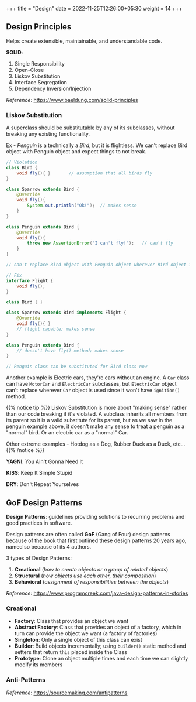 +++
title = "Design"
date =  2022-11-25T12:26:00+05:30
weight = 14
+++

## Design Principles
Helps create extensible, maintainable, and understandable code.

**SOLID**:
1. Single Responsibility
2. Open-Close
3. Liskov Substitution
4. Interface Segregation
5. Dependency Inversion/Injection

_Reference_: https://www.baeldung.com/solid-principles

### Liskov Substitution

A superclass should be substitutable by any of its subclasses, without breaking any existing functionality.

Ex - _Penguin_ is a technically a _Bird_, but it is flightless. We can't replace Bird object with Penguin object and expect things to not break.

```java
// Violation
class Bird {
	void fly(){ }		// assumption that all birds fly
}

class Sparrow extends Bird {
	@Override
	void fly(){
		System.out.println("Ok!");	// makes sense
	} 
}

class Penguin extends Bird {
	@Override
	void fly(){
		throw new AssertionError("I can't fly!");	// can't fly
	}
}

// can't replace Bird object with Penguin object wherever Bird object is being used, since Penguin object's fly() method will break

// Fix
interface Flight {
	void fly();
}

class Bird { }

class Sparrow extends Bird implements Flight {
	@Override
	void fly(){ } 
	// flight capable; makes sense
}

class Penguin extends Bird {
	// doesn't have fly() method; makes sense
}

// Penguin class can be substituted for Bird class now
```

Another example is Electric cars, they're cars without an engine. A `Car` class can have `MotorCar` and `ElectricCar` subclasses, but `ElectricCar` object can't replace wherever `Car` object is used since it won't have `ignition()` method.

{{% notice tip %}}
Liskov Substitution is more about "making sense" rather than our code breaking if it's violated. A subclass inherits all members from its parent so it is a valid substitute for its parent, but as we saw in the penguin example above, it doesn't make any sense to treat a penguin as a "normal" bird. Or an electric car as a "normal" Car.

Other extreme examples - Hotdog as a Dog, Rubber Duck as a Duck, etc...
{{% /notice %}}

**YAGNI**: You Ain't Gonna Need It

**KISS**: Keep It Simple Stupid

**DRY**: Don't Repeat Yourselves


## GoF Design Patterns
**Design Patterns**: guidelines providing solutions to recurring problems and good practices in software.

Design patterns are often called **GoF** (Gang of Four) design patterns because of [the book](https://g.co/kgs/RzdfZ2) that first outlined these design patterns 20 years ago, named so because of its 4 authors. 

3 types of Design Patterns:
1. **Creational** (_how to create objects or a group of related objects_)
2. **Structural** (_how objects use each other, their composition_)
3. **Behavioral** (_assignment of responsibilities between the objects_)

_Reference_: https://www.programcreek.com/java-design-patterns-in-stories

### Creational
- **Factory**: Class that provides an object we want
- **Abstract Factory**: Class that provides an object of a factory, which in turn can provide the object we want (a factory of factories)
- **Singleton**: Only a single object of this class can exist
- **Builder**: Build objects incrementally; using `builder()` static method and setters that return `this` placed inside the Class
- **Prototype**: Clone an object multiple times and each time we can slightly modify its members

### Anti-Patterns
_Reference_: https://sourcemaking.com/antipatterns